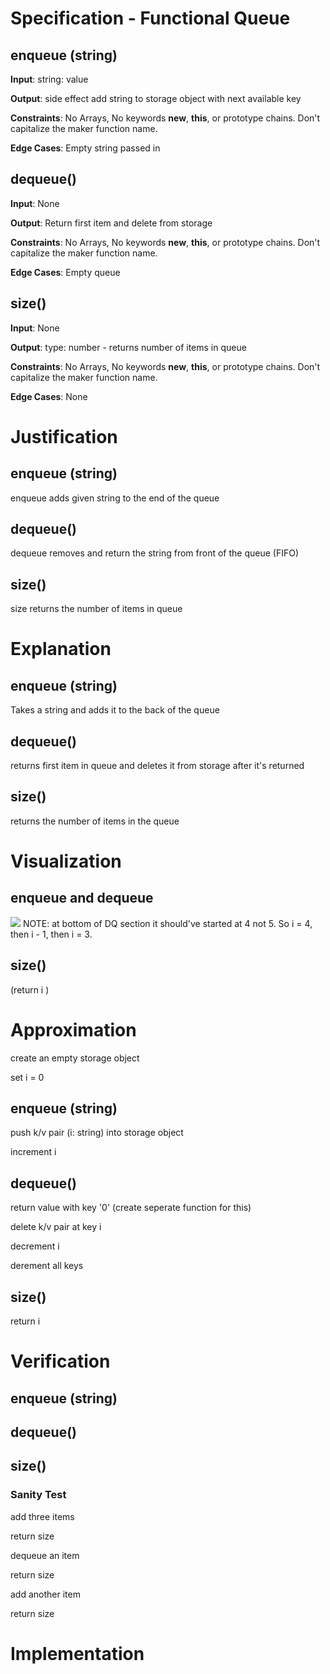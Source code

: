 # Specification - Functional Queue
<!-- ## IOCE (include side effects and things printing to screen) -->
## enqueue (string)
**Input**: string: value

**Output**: side effect add string to storage object with next available key

**Constraints**: No Arrays, No keywords **new**, **this**, or prototype chains. Don't capitalize the maker function name.

**Edge Cases**: Empty string passed in

## dequeue()
**Input**: None

**Output**: Return first item and delete from storage

**Constraints**: No Arrays, No keywords **new**, **this**, or prototype chains. Don't capitalize the maker function name.

**Edge Cases**: Empty queue

## size()
**Input**: None

**Output**: type: number - returns number of items in queue

**Constraints**: No Arrays, No keywords **new**, **this**, or prototype chains. Don't capitalize the maker function name.

**Edge Cases**: None


# Justification
<!-- ## Purpose of Calling this Function -->
## enqueue (string)
enqueue adds given string to the end of the queue

## dequeue()
dequeue removes and return the string from front of the queue (FIFO)

## size()
size returns the number of items in queue


# Explanation
<!-- ## Clearly state relationship between Inputs and Outputs in Plain English -->
## enqueue (string)
Takes a string and adds it to the back of the queue

## dequeue()
returns first item in queue and deletes it from storage after it's returned

## size()
returns the number of items in the queue

# Visualization
<!-- ## Whiteboard - draw plan that another engineer could understand. Use pictures and labels maybe sample data -->

<!-- select and copy image to clipboard -->
<!-- Use cmd + alt + v to paste (vsc paste image extn) -->
## enqueue and dequeue
![](2020-04-06-20-46-57.png) NOTE: at bottom of DQ section it should've started at 4 not 5. So i = 4, then i - 1, then i = 3.

## size()
(return i )

# Approximation
<!-- ## Pseudocode -->
<!-- Complete, without ambiguity, high level as possible, indented to show subordinate steps, translateable to one real line of code -->

create an empty storage object

set i = 0

## enqueue (string)
push k/v pair (i: string) into storage object

increment i

## dequeue()
return value with key '0' (create seperate function for this)

delete k/v pair at key i

decrement i

derement all keys

## size()
return i

# Verification
<!-- Use sample data to walk through pseudocode
Write one sanity test -->
## enqueue (string)
## dequeue()
## size()

### Sanity Test

add three items

return size

dequeue an item

return size

add another item

return size


# Implementation
<!-- Go Code! -->

